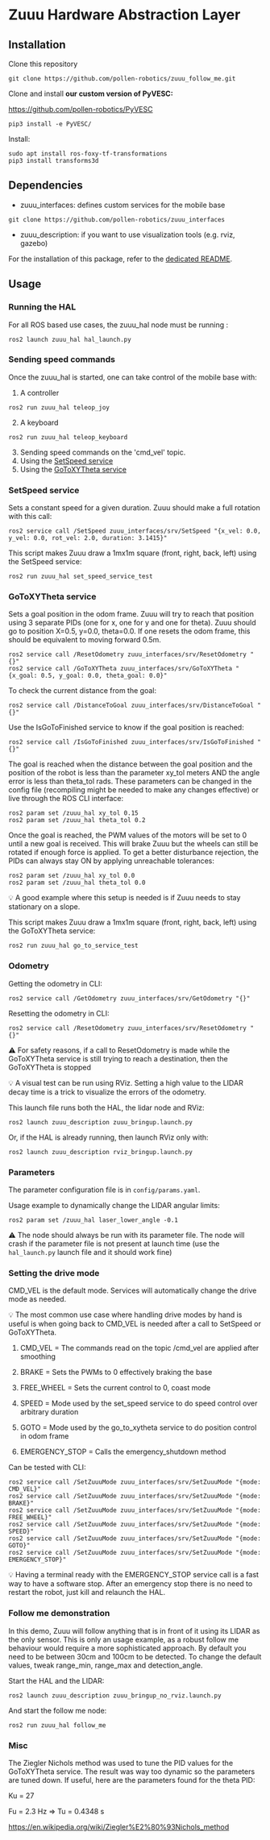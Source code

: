 # Zuuu Hardware Abstraction Layer
## Installation
Clone this repository
```
git clone https://github.com/pollen-robotics/zuuu_follow_me.git
```

Clone and install **our custom version of PyVESC:**

https://github.com/pollen-robotics/PyVESC

```
pip3 install -e PyVESC/
```

Install:
```
sudo apt install ros-foxy-tf-transformations
pip3 install transforms3d
```

## Dependencies
* zuuu_interfaces: defines custom services for the mobile base
```
git clone https://github.com/pollen-robotics/zuuu_interfaces
```
* zuuu_description: if you want to use visualization tools (e.g. rviz, gazebo)

For the installation of this package, refer to the [dedicated README](https://github.com/pollen-robotics/zuuu_description).

## Usage
### Running the HAL
For all ROS based use cases, the zuuu_hal node must be running :
```
ros2 launch zuuu_hal hal_launch.py
```

### Sending speed commands
Once the zuuu_hal is started, one can take control of the mobile base with:
1) A controller
```
ros2 run zuuu_hal teleop_joy
```
2) A keyboard
```
ros2 run zuuu_hal teleop_keyboard
```
3) Sending speed commands on the 'cmd_vel' topic.
4) Using the [SetSpeed service](#setspeed-service)
5) Using the [GoToXYTheta service](#gotoxytheta-service)

### SetSpeed service
Sets a constant speed for a given duration. Zuuu should make a full rotation with this call:
```
ros2 service call /SetSpeed zuuu_interfaces/srv/SetSpeed "{x_vel: 0.0, y_vel: 0.0, rot_vel: 2.0, duration: 3.1415}"
```
This script makes Zuuu draw a 1mx1m square (front, right, back, left) using the SetSpeed service:
```
ros2 run zuuu_hal set_speed_service_test
```

### GoToXYTheta service
Sets a goal position in the odom frame. Zuuu will try to reach that position using 3 separate PIDs (one for x, one for y and one for theta).
Zuuu should go to position X=0.5, y=0.0, theta=0.0. If one resets the odom frame, this should be equivalent to moving forward 0.5m.
```
ros2 service call /ResetOdometry zuuu_interfaces/srv/ResetOdometry "{}"
ros2 service call /GoToXYTheta zuuu_interfaces/srv/GoToXYTheta "{x_goal: 0.5, y_goal: 0.0, theta_goal: 0.0}"
```

To check the current distance from the goal:
```
ros2 service call /DistanceToGoal zuuu_interfaces/srv/DistanceToGoal "{}"
```

Use the IsGoToFinished service to know if the goal position is reached:
```
ros2 service call /IsGoToFinished zuuu_interfaces/srv/IsGoToFinished "{}"
```
The goal is reached when the distance between the goal position and the position of the robot is less than the parameter xy_tol meters AND the angle error is less than theta_tol rads.
These parameters can be changed in the config file (recompiling might be needed to make any changes effective) or live through the ROS CLI interface:
```
ros2 param set /zuuu_hal xy_tol 0.15
ros2 param set /zuuu_hal theta_tol 0.2
```
Once the goal is reached, the PWM values of the motors will be set to 0 until a new goal is received. This will brake Zuuu but the wheels can still be rotated if enough force is applied. 
To get a better disturbance rejection, the PIDs can always stay ON by applying unreachable tolerances:
```
ros2 param set /zuuu_hal xy_tol 0.0
ros2 param set /zuuu_hal theta_tol 0.0
```
:bulb: A good example where this setup is needed is if Zuuu needs to stay stationary on a slope.

This script makes Zuuu draw a 1mx1m square (front, right, back, left) using the GoToXYTheta service:
```
ros2 run zuuu_hal go_to_service_test
```


### Odometry
Getting the odometry in CLI:
```
ros2 service call /GetOdometry zuuu_interfaces/srv/GetOdometry "{}"
```

Resetting the odometry in CLI:
```
ros2 service call /ResetOdometry zuuu_interfaces/srv/ResetOdometry "{}"
```
:warning: For safety reasons, if a call to ResetOdometry is made while the GoToXYTheta service is still trying to reach a destination, then the GoToXYTheta is stopped


:bulb: A visual test can be run using RViz. Setting a high value to the LIDAR decay time is a trick to visualize the errors of the odometry.

This launch file runs both the HAL, the lidar node and RViz:
```
ros2 launch zuuu_description zuuu_bringup.launch.py
```

Or, if the HAL is already running, then launch RViz only with:
```
ros2 launch zuuu_description rviz_bringup.launch.py
```


### Parameters
The parameter configuration file is in ```config/params.yaml```. 

Usage example to dynamically change the LIDAR angular limits:
```
ros2 param set /zuuu_hal laser_lower_angle -0.1
```

:warning: The node should always be run with its parameter file. The node will crash if the parameter file is not present at launch time (use the ```hal_launch.py``` launch file and it should work fine)

### Setting the drive mode
CMD_VEL is the default mode. Services will automatically change the drive mode as needed. 

:bulb: The most common use case where handling drive modes by hand is useful is when going back to CMD_VEL is needed after a call to SetSpeed or GoToXYTheta.

1. CMD_VEL = The commands read on the topic /cmd_vel are applied after smoothing

2. BRAKE =  Sets the PWMs to 0 effectively braking the base

3. FREE_WHEEL =  Sets the current control to 0, coast mode

4. SPEED =  Mode used by the set_speed service to do speed control over arbitrary duration

5. GOTO =  Mode used by the go_to_xytheta service to do position control in odom frame

6. EMERGENCY_STOP =  Calls the emergency_shutdown method

Can be tested with CLI:
```
ros2 service call /SetZuuuMode zuuu_interfaces/srv/SetZuuuMode "{mode: CMD_VEL}" 
ros2 service call /SetZuuuMode zuuu_interfaces/srv/SetZuuuMode "{mode: BRAKE}" 
ros2 service call /SetZuuuMode zuuu_interfaces/srv/SetZuuuMode "{mode: FREE_WHEEL}" 
ros2 service call /SetZuuuMode zuuu_interfaces/srv/SetZuuuMode "{mode: SPEED}" 
ros2 service call /SetZuuuMode zuuu_interfaces/srv/SetZuuuMode "{mode: GOTO}" 
ros2 service call /SetZuuuMode zuuu_interfaces/srv/SetZuuuMode "{mode: EMERGENCY_STOP}" 
```
:bulb: Having a terminal ready with the EMERGENCY_STOP service call is a fast way to have a software stop. After an emergency stop there is no need to restart the robot, just kill and relaunch the HAL.  



### Follow me demonstration
In this demo, Zuuu will follow anything that is in front of it using its LIDAR as the only sensor. This is only an usage example, as a robust follow me behaviour would require a more sophisticated approach.
By default you need to be between 30cm and 100cm to be detected. To change the default values, tweak range_min, range_max and detection_angle.

Start the HAL and the LIDAR:
```
ros2 launch zuuu_description zuuu_bringup_no_rviz.launch.py
```
And start the follow me node:
```
ros2 run zuuu_hal follow_me
```

### Misc
The Ziegler Nichols method was used to tune the PID values for the GoToXYTheta service. The result was way too dynamic so the parameters are tuned down.
If useful, here are the parameters found for the theta PID:

Ku = 27

Fu = 2.3 Hz => Tu = 0.4348 s

https://en.wikipedia.org/wiki/Ziegler%E2%80%93Nichols_method


